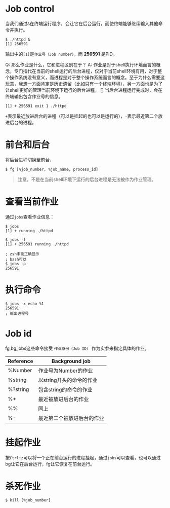 # Job control
当我们通过`&`在终端运行程序，会让它在后台运行，而使终端能够继续输入其他命令并执行。
```shell
$ ./httpd &
[1] 256591
```
输出中的`[1]`是`作业号（Job number）`，而 **256591** 是PID。

Q: 那么作业是什么，它和进程区别在于？
A: 作业是对于shell执行环境而言的概念，专门指代在当前的shell运行的后台进程，仅对于当前shell环境有用，对于整个操作系统没有意义，而进程是对于整个操作系统而言的概念。至于为什么需要这玩意，我想一方面肯定是历史遗留（比如只有一个终端环境），另一方面也是为了让shell更好的管理当前环境下运行的后台进程。
[]
当后台进程运行完成时，会在终端输出包含作业号的信息。
```shell
[1] + 256591 exit 1 ./httpd
```
`+`表示最近放进后台的进程（可以是挂起的也可以是运行的），`-`表示最近第二个放进后台的进程。
# 前台和后台
将后台进程切换至前台，
```shell
$ fg [%job_number, %job_name, process_id]
```
> 注意，不是在当前shell环境下运行的后台进程是无法被作为作业管理。

# 查看当前作业
通过`jobs`查看作业信息：
```shell
$ jobs
[1] + running ./httpd

$ jobs -l
[1] + 256591 running ./httpd

; zsh未能正确显示
; bash可以
$ jobs -p
256591
```

# 执行命令
```shell
$ jobs -x echo %1
256591
; 输出进程号
```

# Job id
fg,bg,jobs这些命令接受 `作业身份（Job ID）` 作为实参来指定具体的作业。

| Reference | Background job |
| --- | --- |
| %Number | 作业号为Number的作业 |
| %string | 以string开头的命令的作业 |
| %?string | 包含string的命令的作业 |
| %+ | 最近被放进后台的作业 |
| %% | 同上 |
| %- | 最近第二个被放进后台的作业 |

# 挂起作业
按`Ctrl+z`可以将一个正在前台运行的进程挂起，通过`jobs`可以查看，也可以通过bg让它在后台运行，fg让它恢复在前台运行。

# 杀死作业

```shell
$ kill [%job_number]
```
